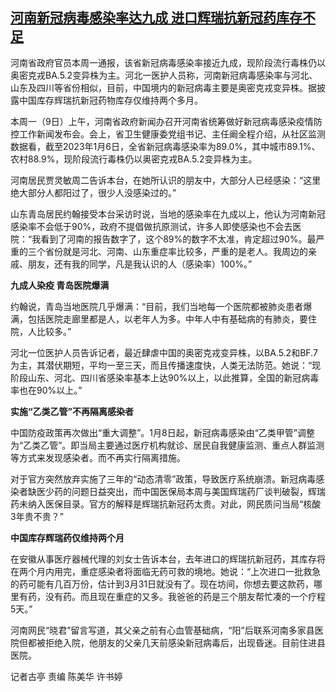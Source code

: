 <!--1673334055000-->
[河南新冠病毒感染率达九成 进口辉瑞抗新冠药库存不足](https://www.rfa.org/mandarin/yataibaodao/huanjing/gt1-01102023020024.html)
------

<p><span style="font-weight: 400;">河南省政府官员本周一通报，该省新冠病毒感染率接近九成，现阶段流行毒株仍以奥密克戎BA.5.2变异株为主。河北一医护人员称，河南新冠病毒感染率与河北、山东及四川等省份相似，目前，中国境内的新冠病毒主要是奥密克戎变异株。据披露中国库存辉瑞抗新冠药物库存仅维持两个多月。</span></p><p><span style="font-weight: 400;">本周一（9日）上午，河南省政府新闻办召开河南省统筹做好新冠病毒感染疫情防控工作新闻发布会。会上，省卫生健康委党组书记、主任阚全程介绍，从社区监测数据看，截至2023年1月6日，全省新冠病毒感染率为89.0%，其中城市89.1%、农村88.9%，现阶段流行毒株仍以奥密克戎BA.5.2变异株为主。</span></p><p><span style="font-weight: 400;">河南居民贾灵敏周二告诉本台，在她所认识的朋友中，大部分人已经感染：“这里绝大部分人都阳过了，很少人没感染过的。”</span></p><p><span style="font-weight: 400;">山东青岛居民约翰接受本台采访时说，当地的感染率在九成以上，他认为河南新冠感染率不会低于90%，政府不提倡做抗原测试，许多人即使感染也不会去医院：“我看到了河南的报告数字了，这个89%的数字不太准，肯定超过90%。最严重的三个省份就是河北、河南、山东重症率比较多，严重的是老人。我周边的亲戚、朋友，还有我的同学，凡是我认识的人（感染率）100%。”</span></p><p><b>九成人染疫 青岛医院爆满</b></p><p><span style="font-weight: 400;">约翰说，青岛当地医院几乎爆满：“目前，我们当地每一个医院都被肺炎患者爆满，包括医院走廊里都是人，以老年人为多。中年人中有基础病的有肺炎，要住院，人比较多。”</span></p><p><span style="font-weight: 400;">河北一位医护人员告诉记者，最近肆虐中国的奥密克戎变异株，以BA.5.2和BF.7为主，其潜伏期短，平均一至三天，而且传播速度快，人类无法防范。她说：“现阶段山东、河北、四川省感染率基本上达90%以上，以此推算，全国的新冠病毒率也在90%以上。”</span></p><p><b>实施“乙类乙管”不再隔离感染者</b></p><p><span style="font-weight: 400;">中国防疫政策再次做出“重大调整”。1月8日起，新冠病毒感染由“乙类甲管”调整为“乙类乙管”。即当局主要通过医疗机构就诊、居民自我健康监测、重点人群监测等方式来发现感染者。而不再实行隔离措施。</span></p><p><span style="font-weight: 400;">对于官方突然放弃实施了三年的“动态清零”政策，导致医疗系统崩溃。新冠病毒感染者缺医少药的问题日益突出，而中国医保局本周与美国辉瑞药厂谈判破裂，辉瑞药未纳入医保目录。官方的解释是辉瑞抗新冠药太贵。对此，网民质问当局“核酸3年贵不贵？”</span></p><p><b>中国库存辉瑞药仅维持两个月</b></p><p><span style="font-weight: 400;">在安徽从事医疗器械代理的刘女士告诉本台，去年进口的辉瑞抗新冠药，其库存将在两个月内用完，重症感染者将面临无药可救的境地。她说：“上次进口一批救急的药可能有几百万份，估计到3月31日就没有了。现在坊间，你想去要这款药，哪里有药，没有药。而且现在重症的又多。我爸爸的药是三个朋友帮忙凑的一个疗程5天。”</span></p><p><span style="font-weight: 400;">河南网民“晓君”留言写道，其父亲之前有心血管基础病，“阳”后联系河南多家县医院但都被拒绝入院，他朋友的父亲几天前感染新冠病毒后，出现昏迷。目前住进县医院。</span></p><p><span style="font-weight: 400;">记者古亭 责编 陈美华 许书婷</span></p><p><br style="font-weight: 400;"/><br style="font-weight: 400;"/></p>
